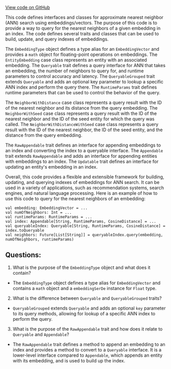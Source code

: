 [View code on GitHub](https://github.com/misbahsy/the-algorithm/ann/src/main/scala/com/twitter/ann/common/Api.scala)

This code defines interfaces and classes for approximate nearest neighbor (ANN) search using embeddings/vectors. The purpose of this code is to provide a way to query for the nearest neighbors of a given embedding in an index. The code defines several traits and classes that can be used to build, update, and query indexes of embeddings.

The `EmbeddingType` object defines a type alias for an `EmbeddingVector` and provides a `math` object for floating-point operations on embeddings. The `EntityEmbedding` case class represents an entity with an associated embedding. The `Queryable` trait defines a query interface for ANN that takes an embedding, the number of neighbors to query for, and runtime parameters to control accuracy and latency. The `QueryableGrouped` trait extends `Queryable` and adds an optional key parameter to lookup a specific ANN index and perform the query there. The `RuntimeParams` trait defines runtime parameters that can be used to control the behavior of the query.

The `NeighborWithDistance` case class represents a query result with the ID of the nearest neighbor and its distance from the query embedding. The `NeighborWithSeed` case class represents a query result with the ID of the nearest neighbor and the ID of the seed entity for which the query was called. The `NeighborWithDistanceWithSeed` case class represents a query result with the ID of the nearest neighbor, the ID of the seed entity, and the distance from the query embedding.

The `RawAppendable` trait defines an interface for appending embeddings to an index and converting the index to a queryable interface. The `Appendable` trait extends `RawAppendable` and adds an interface for appending entities with embeddings to an index. The `Updatable` trait defines an interface for updating an entity's embedding in an index.

Overall, this code provides a flexible and extensible framework for building, updating, and querying indexes of embeddings for ANN search. It can be used in a variety of applications, such as recommendation systems, search engines, and natural language processing. Here is an example of how to use this code to query for the nearest neighbors of an embedding:

```
val embedding: EmbeddingVector = ...
val numOfNeighbors: Int = ...
val runtimeParams: RuntimeParams = ...
val index: Appendable[String, RuntimeParams, CosineDistance] = ...
val queryableIndex: Queryable[String, RuntimeParams, CosineDistance] = index.toQueryable
val neighbors: Future[List[String]] = queryableIndex.query(embedding, numOfNeighbors, runtimeParams)
```
## Questions: 
 1. What is the purpose of the `EmbeddingType` object and what does it contain?
- The `EmbeddingType` object defines a type alias for `EmbeddingVector` and contains a `math` object and a `embeddingSerDe` instance for `Float` type.

2. What is the difference between `Queryable` and `QueryableGrouped` traits?
- `QueryableGrouped` extends `Queryable` and adds an optional `key` parameter to its query methods, allowing for lookup of a specific ANN index to perform the query.

3. What is the purpose of the `RawAppendable` trait and how does it relate to `Queryable` and `Appendable`?
- The `RawAppendable` trait defines a method to append an embedding to an index and provides a method to convert to a `Queryable` interface. It is a lower-level interface compared to `Appendable`, which appends an entity with its embedding, and is used to build up the index.